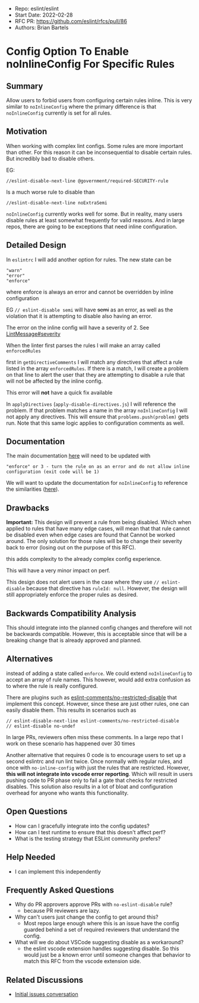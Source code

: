 - Repo: eslint/eslint
- Start Date: 2022-02-28
- RFC PR: <https://github.com/eslint/rfcs/pull/86>
- Authors: Brian Bartels

# Config Option To Enable noInlineConfig For Specific Rules

## Summary

Allow users to forbid users from configuring certain rules inline. This is very similar to `noInlineConfig` where the primary difference is that `noInlineConfig` currently is set for all rules.

## Motivation

When working with complex lint configs. Some rules are more important than other. For this reason it can be inconsequential to disable certain rules. But incredibly bad to disable others.

EG:
```
//eslint-disable-next-line @government/required-SECURITY-rule
```
Is a much worse rule to disable than
```
//eslint-disable-next-line noExtraSemi
```

`noInlineConfig` currently works well for some. But in reality, many users disable rules at least somewhat frequently for valid reasons. And in large repos, there are going to be exceptions that need inline configuration. 

## Detailed Design

In `eslintrc` I will add another option for rules. The new state can be
```
"warn"
"error"
"enforce"
```
where enforce is always an error and cannot be overridden by inline configuration

EG `// eslint-disable semi` will have ~~semi~~ as an error, as well as the violation that it is attempting to disable also having an error.

The error on the inline config will have a severity of 2. See [LintMessage#severity](https://eslint.org/docs/developer-guide/nodejs-api#-lintmessage-type)

When the linter first parses the rules I will make an array called `enforcedRules`

first in `getDirectiveComments` I will match any directives that affect a rule listed in the array `enforcedRules`. If there is a match, I will create a problem on that line to alert the user that they are attempting to disable a rule that will not be affected by the inline config.

This error will **not** have a quick fix available

In `applyDirectives` (`apply-disable-directives.js`) I will reference the problem. If that problem matches a name in the array `noInlineConfig` I will not apply any directives. This will ensure that `problems.push(problem)` gets run. Note that this same logic applies to configuration comments as well.

## Documentation

The main documentation [here](https://eslint.org/docs/user-guide/getting-started#configuration) will need to be updated with

`"enforce" or 3 - turn the rule on as an error and do not allow inline configuration (exit code will be 1)`

We will want to update the documentation for `noInlineConfig` to reference the similarities ([here](https://eslint.org/docs/user-guide/configuring/rules#disabling-inline-comments)).

## Drawbacks

**Important:** This design will prevent a rule from being disabled. Which when applied to rules that have many edge cases, will mean that that rule cannot be disabled even when edge cases are found that Cannot be worked around. The only solution for those rules will be to change their severity back to error (losing out on the purpose of this RFC).

this adds complexity to the already complex config experience.

This will have a very minor impact on perf.

This design does not alert users in the case where they use `// eslint-disable` because that directive has `ruleId: null`. However, the design will still appropriately enforce the proper rules as desired.

## Backwards Compatibility Analysis

This should integrate into the planned config changes and therefore will not be backwards compatible. However, this is acceptable since that will be a breaking change that is already approved and planned.

## Alternatives

instead of adding a state called `enforce`. We could extend `noInlineConfig` to accept an array of rule names. This however, would add extra confusion as to where the rule is really configured.

There are plugins such as [eslint-comments/no-restricted-disable](https://mysticatea.github.io/eslint-plugin-eslint-comments/rules/no-restricted-disable.html) that implement this concept. However, since these are just other rules, one can easily disable them. This results in scenarios such as

```
// eslint-disable-next-line eslint-comments/no-restricted-disable
// eslint-disable no-undef
```
In large PRs, reviewers often miss these comments. In a large repo that I work on these scenario has happened over 30 times

Another alternative that requires 0 code is to encourage users to set up a second eslintrc and run lint twice. Once normally with regular rules, and once with `no-inline-config` with just the rules that are restricted. However, **this will not integrate into vscode error reporting**. Which will result in users pushing code to PR phase only to fail a gate that checks for restricted disables. This solution also results in a lot of bloat and configuration overhead for anyone who wants this functionality.

## Open Questions

- How can I gracefully integrate into the config updates?
- How can I test runtime to ensure that this doesn't affect perf?
- What is the testing strategy that ESLint community prefers?

## Help Needed

- I can implement this independently

## Frequently Asked Questions

- Why do PR approvers approve PRs with `no-eslint-disable` rule?
    - because PR reviewers are lazy.
- Why can't users just change the config to get around this?
    - Most repos large enough where this is an issue have the config guarded behind a set of required reviewers that understand the config.
- What will we do about VSCode suggesting disable as a workaround?
    - the eslint vscode extension handles suggesting disable. So this would just be a known error until someone changes that behavior to match this RFC from the vscode extension side.
## Related Discussions

- [Initial issues conversation](https://github.com/eslint/eslint/issues/15631)
